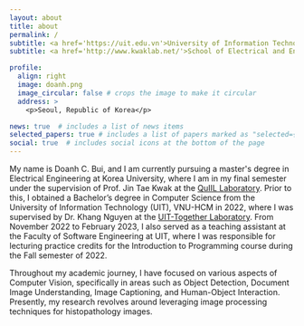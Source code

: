```yaml
---
layout: about
title: about
permalink: /
subtitle: <a href='https://uit.edu.vn'>University of Information Technology</a>. Ho Chi Minh city, Vietnam.
subtitle: <a href='http://www.kwaklab.net/'>School of Electrical and Engineering, Korea University</a>. Seoul, Republic of Korea.

profile:
  align: right
  image: doanh.png
  image_circular: false # crops the image to make it circular
  address: >
    <p>Seoul, Republic of Korea</p>

news: true  # includes a list of news items
selected_papers: true # includes a list of papers marked as "selected={true}"
social: true  # includes social icons at the bottom of the page
---
```


My name is Doanh C. Bui, and I am currently pursuing a master's degree in Electrical Engineering at Korea University, where I am in my final semester under the supervision of Prof. Jin Tae Kwak at the [QuIIL Laboratory](kwaklab.net). Prior to this, I obtained a Bachelor’s degree in Computer Science from the University of Information Technology (UIT), VNU-HCM in 2022, where I was supervised by Dr. Khang Nguyen at the [UIT-Together Laboratory](https://uit-together.github.io/). From November 2022 to February 2023, I also served as a teaching assistant at the Faculty of Software Engineering at UIT, where I was responsible for lecturing practice credits for the Introduction to Programming course during the Fall semester of 2022.

Throughout my academic journey, I have focused on various aspects of Computer Vision, specifically in areas such as Object Detection, Document Image Understanding, Image Captioning, and Human-Object Interaction. Presently, my research revolves around leveraging image processing techniques for histopathology images.

<!-- You can contact me via social media: [Facebook](https://facebook.com/buicaodoanh), [Linkedin](https://www.linkedin.com/in/buicaodoanh). Email: doanhbc@korea.ac.kr. -->
